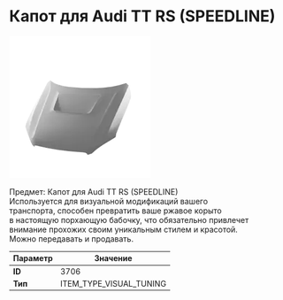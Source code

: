 # Капот для Audi TT RS (SPEEDLINE)

![Item Image](../img/3706.webp?raw=true)

Предмет: Капот для Audi TT RS (SPEEDLINE)<br>Используется для визуальной модификаций вашего<br>транспорта, способен превратить ваше ржавое корыто<br>в настоящую порхающую бабочку, что обязательно привлечет<br>внимание прохожих своим уникальным стилем и красотой.<br>Можно передавать и продавать.


| Параметр | Значение |
|----------|----------|
| **ID** | 3706 |
| **Тип** | ITEM_TYPE_VISUAL_TUNING |

